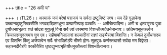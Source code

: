 +++
title = "26 अमी च"

+++
।।11.26।। अस्माकं जयं परेषां पराजयं च सर्वदा द्रष्टुमिष्टं पश्य। मम देहे
गुडाकेश यच्चान्यद्द्रष्टुमिच्छसीति भगवदादिष्टमधुना पश्यामीत्याह पञ्चभिः
-- अमीचेत्यादिना। अमी च धृतराष्ट्रस्य पुत्रा दुर्योधनप्रभृतयः शतं सोदरा
युयुत्सुं विना सर्वे त्वां त्वरमाणा विशन्तीत्यग्रेतनेनान्वयः।
अतिभयसूचकत्वेन क्रियापदन्यूनत्वमत्र गुण एव। सहैवावनिपालानां शल्यादीनां
राज्ञां सङ्घैस्त्वां विशन्ति। न केवलं दुर्योधनादय एव विशन्ति किंतु
अजेयत्वेन सर्वैः संभावितोऽपि भीष्मो द्रोणः सूतपुत्रः कर्णस्तथासौ सर्वदा
मम विद्वेष्टा। सहास्मदीयैरपि परकीयैरिव
धृष्टद्युम्नप्रभृतिर्योधमुख्यैस्त्वां विशन्तीत्यन्वयः।
